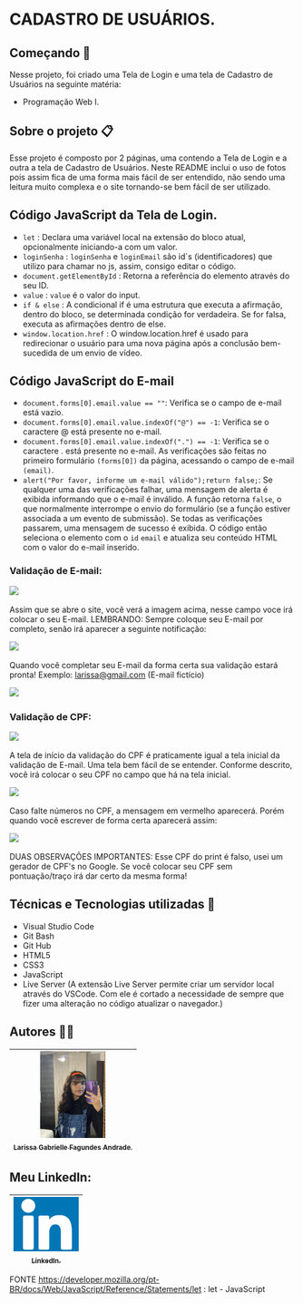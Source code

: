 # CADASTRO DE USUÁRIOS.

## Começando 🚀
Nesse projeto, foi criado uma Tela de Login e uma tela de Cadastro de Usuários na seguinte matéria:
* Programação Web I.

## Sobre o projeto 📋 

Esse projeto é composto por 2 páginas, uma contendo a Tela de Login e a outra a tela de Cadastro de Usuários. Neste README inclui o uso de fotos pois assim fica de uma forma mais fácil de ser entendido, não sendo uma leitura muito complexa e o site tornando-se bem fácil de ser utilizado.

## Código JavaScript da Tela de Login.
* ``let`` : Declara uma variável local na extensão do bloco atual, opcionalmente iniciando-a com um valor.
* ``loginSenha`` : ``loginSenha`` e ``loginEmail`` são id´s (identificadores) que utilizo para chamar no js, assim, consigo editar o código. 
* ``document.getElementById`` : Retorna a referência do elemento através do seu ID.
* ``value`` : ``value`` é o valor do input.
* ``if & else`` : A condicional if é uma estrutura que executa a afirmação, dentro do bloco, se determinada condição for verdadeira. Se for falsa, executa as afirmações dentro de else.
* ``window.location.href`` : O window.location.href é usado para redirecionar o usuário para uma nova página após a conclusão bem-sucedida de um envio de vídeo.




































## Código JavaScript do E-mail
* ``document.forms[0].email.value == ""``: Verifica se o campo de e-mail está vazio.
* ``document.forms[0].email.value.indexOf("@") == -1``: Verifica se o caractere @ está presente no e-mail.
* ``document.forms[0].email.value.indexOf(".") == -1``: Verifica se o caractere . está presente no e-mail.
As verificações são feitas no primeiro formulário ``(forms[0])`` da página, acessando o campo de e-mail ``(email)``.
* ``alert("Por favor, informe um e-mail válido");return false;``: Se qualquer uma das verificações falhar, uma mensagem de alerta é exibida informando que o e-mail é inválido. A função retorna ``false``, o que normalmente interrompe o envio do formulário (se a função estiver associada a um evento de submissão).
Se todas as verificações passarem, uma mensagem de sucesso é exibida. O código então seleciona o elemento com o ``id`` ``email`` e atualiza seu conteúdo HTML com o valor do e-mail inserido.

### Validação de E-mail:
![](telaemail.png)

Assim que se abre o site, você verá a imagem acima, nesse campo voce irá colocar o seu E-mail. LEMBRANDO: Sempre coloque seu E-mail por completo, senão irá aparecer a seguinte notificação:

 ![](mensagemerro.png)

Quando você completar seu E-mail da forma certa sua validação estará pronta! Exemplo: larissa@gmail.com (E-mail fictício)


![](emailcerto.png)

### Validação de CPF: 
![](telacpf.png)

A tela de início da validação do CPF é praticamente igual a tela inicial da validação de E-mail. Uma tela bem fácil de se entender. Conforme descrito, você irá colocar o seu CPF no campo que há na tela inicial.

![](cpfinvalido.png)

Caso falte números no CPF, a mensagem em vermelho aparecerá. Porém quando você escrever de forma certa aparecerá assim:

![](cpfvalido.png)

DUAS OBSERVAÇÕES IMPORTANTES: Esse CPF do print é falso, usei um gerador de CPF's no Google. Se você colocar seu CPF sem pontuação/traço irá dar certo da mesma forma!

## Técnicas e Tecnologias utilizadas 🔨
* Visual Studio Code 
* Git Bash
* Git Hub
* HTML5
* CSS3
* JavaScript
* Live Server (A extensão Live Server permite criar um servidor local através do VSCode. Com ele é cortado a necessidade de sempre que fizer uma alteração no código atualizar o navegador.)

## Autores ✍🏻
| [<img loading="eu.jpeg" src="eu.jpeg" width=115><br><sub>Larissa Gabrielle Fagundes Andrade.</sub>](https://github.com/gabriellefagundes) |
| :---: 
## Meu LinkedIn:
|  [<img loading="linkedin.png" src="linkedin.png" width=115><br><sub>LinkedIn.</sub>](https://www.linkedin.com/in/larissa-gabrielle-a74a272b3/)
| :---: 






FONTE https://developer.mozilla.org/pt-BR/docs/Web/JavaScript/Reference/Statements/let : let - JavaScript
